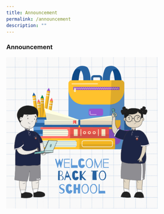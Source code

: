```yaml
---
title: Announcement
permalink: /announcement
description: ""
---
```

### Announcement

<img src="/images/slpsposter.png" 
     style="width:80%">
